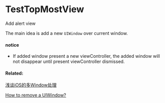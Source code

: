 # TestTopMostView
Add alert view

The main idea is add a new `UIWindow` over current window.

#### notice

- If added window present a new viewController, the added window will not disappear until present viewController dismissed.


#### Related:
[浅谈iOS的多Window处理](https://satanwoo.github.io/2016/09/17/uiwindow-iOS/)

[How to remove a UIWindow?](http://stackoverflow.com/questions/4544489/how-to-remove-a-uiwindow)
